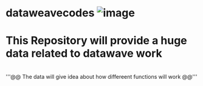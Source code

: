 # dataweavecodes ![image](https://github.com/Nani1478/dataweavecodes/assets/121922586/175b51c8-4e34-44e4-9153-6132d6a7b0fe)


# This Repository will provide a huge data related to datawave work
<br>
'''@@ The data will give idea about how differeent functions will work @@'''
